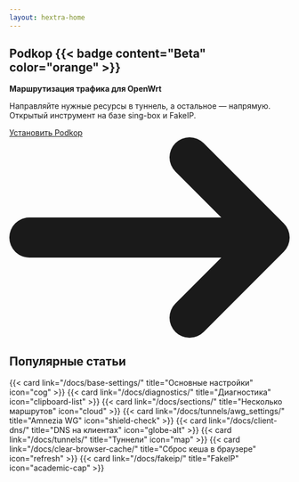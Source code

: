 ```yaml
---
layout: hextra-home
---
```


<section class="relative hx-flex hx-flex-col hx-items-center hx-justify-center hx-text-center hx-text-foreground hx-bg-background hx-overflow-hidden hx-rounded-lg hx-w-full">
   <div class="hx-absolute hx-inset-0 hx-pointer-events-none">
      <div class="hx-absolute -hx-top-32 -hx-right-48 hx-w-[640px] hx-h-[640px] hx-rounded-full hx-bg-primary/30 hx-blur-[180px]"></div>
      <div class="hx-absolute -hx-bottom-40 -hx-left-40 hx-w-[520px] hx-h-[520px] hx-rounded-full hx-bg-muted/40 hx-blur-[140px]"></div>
   </div>
   <div class="hx-relative hx-z-10 hx-max-w-2xl hx-px-6">
      <h1 class="hx-text-4xl sm:hx-text-4xl md:hx-text-5xl hx-font-extrabold hx-mb-4 hx-flex hx-items-center hx-justify-center hx-gap-2">
         Podkop
         {{< badge content="Beta" color="orange" >}}
      </h1>
      <p class="hx-text-lg hx-text-muted-foreground hx-mb-8">
         <strong>Маршрутизация трафика для OpenWrt</strong>
      </p>
      <p class="hx-text-lg hx-text-muted-foreground hx-mb-8">
         Направляйте нужные ресурсы в туннель, а остальное — напрямую. <br>
         Открытый инструмент на базе sing-box и FakeIP.
      </p>
      <a
         href="/docs/install/"
         class="main-cta-button hx-inline-flex hx-items-center hx-justify-center hx-gap-2 hx-text-base hx-font-semibold hx-rounded-xl hx-px-6 hx-py-3 hx-text-center hx-transition-colors hover:hx-brightness-95 focus:hx-outline-none focus:hx-ring-2 hx-ring-gray-300"
         >
         Установить Podkop
         <svg
            class="hx-w-4 hx-h-4"
            aria-hidden="true"
            xmlns="http://www.w3.org/2000/svg"
            fill="none"
            viewBox="0 0 14 10"
            >
            <path
               stroke="currentColor"
               stroke-linecap="round"
               stroke-linejoin="round"
               stroke-width="2"
               d="M1 5h12m0 0L9 1m4 4L9 9"
               />
         </svg>
      </a>
   </div>
</section>

<section class="hx-py-16 hx-w-full hx-mt-16">
  <div class="hx-w-full">
    <h2 class="hx-text-2xl sm:hx-text-3xl md:hx-text-4xl hx-font-bold hx-mb-10 hx-text-center">
      Популярные статьи
    </h2>
    <div class="hx-grid hx-grid-cols-1 md:hx-grid-cols-2 hx-gap-4">
      {{< card link="/docs/base-settings/" title="Основные настройки" icon="cog" >}}
      {{< card link="/docs/diagnostics/" title="Диагностика" icon="clipboard-list" >}}
      {{< card link="/docs/sections/" title="Несколько маршрутов" icon="cloud" >}}
      {{< card link="/docs/tunnels/awg_settings/" title="Amnezia WG" icon="shield-check" >}}
      {{< card link="/docs/client-dns/" title="DNS на клиентах" icon="globe-alt" >}}
      {{< card link="/docs/tunnels/" title="Туннели" icon="map" >}}
      {{< card link="/docs/clear-browser-cache/" title="Сброс кеша в браузере" icon="refresh" >}}
      {{< card link="/docs/fakeip/" title="FakeIP" icon="academic-cap" >}}
    </div>
  </div>
</section>
